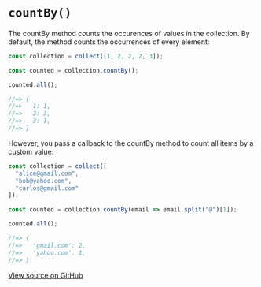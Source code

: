 # `countBy()`

The countBy method counts the occurences of values in the collection. By default, the method counts the occurrences of every element:

```js
const collection = collect([1, 2, 2, 2, 3]);

const counted = collection.countBy();

counted.all();

//=> {
//=>   1: 1,
//=>   2: 3,
//=>   3: 1,
//=> }
```

However, you pass a callback to the countBy method to count all items by a custom value:

```js
const collection = collect([
  "alice@gmail.com",
  "bob@yahoo.com",
  "carlos@gmail.com"
]);

const counted = collection.countBy(email => email.split("@")[1]);

counted.all();

//=> {
//=>   'gmail.com': 2,
//=>   'yahoo.com': 1,
//=> }
```




[View source on GitHub](https://github.com/ecrmnn/collect.js/blob/master/src/methods/countBy.js)